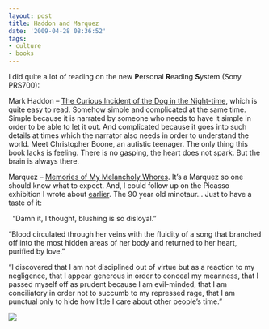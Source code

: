```yaml
---
layout: post
title: Haddon and Marquez
date: '2009-04-28 08:36:52'
tags:
- culture
- books
---
```



I did quite a lot of reading on the new **P**ersonal **R**eading **S**ystem (Sony PRS700): 

Mark Haddon – [The Curious Incident of the Dog in the Night-time](http://en.wikipedia.org/wiki/The_Curious_Incident_of_the_Dog_in_the_Night-time), which is quite easy to read. Somehow simple and complicated at the same time. Simple because it is narrated by someone who needs to have it simple in order to be able to let it out. And complicated because it goes into such details at times which the narrator also needs in order to understand the world. Meet Christopher Boone, an autistic teenager. The only thing this book lacks is feeling. There is no gasping, the heart does not spark. But the brain is always there.

Marquez – [Memories of My Melancholy Whores](http://en.wikipedia.org/wiki/Memories_of_My_Melancholy_Whores). It’s a Marquez so one should know what to expect. And, I could follow up on the Picasso exhibition I wrote about [earlier](http://wpgf.wordpress.com/2009/04/03/too-loud-a-solitude-minotaurs/). The 90 year old minotaur… Just to have a taste of it: 

  “Damn it, I thought, blushing is so disloyal.”

“Blood circulated through her veins with the fluidity of a song that branched off into the most hidden areas of her body and returned to her heart, purified by love.”

“I discovered that I am not disciplined out of virtue but as a reaction to my negligence, that I appear generous in order to conceal my meanness, that I passed myself off as prudent because I am evil-minded, that I am conciliatory in order not to succumb to my repressed rage, that I am punctual only to hide how little I care about other people’s time.” 

![](https://farm6.staticflickr.com/5734/20513977078_878f0f1c18_b.jpg)

